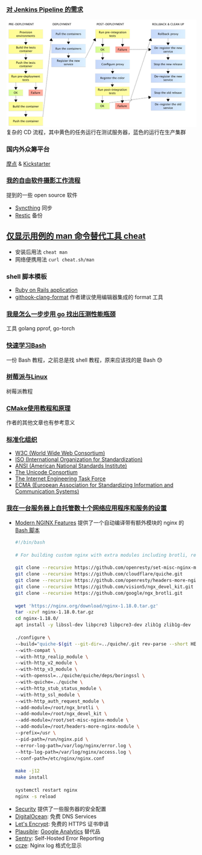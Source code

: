 ### [对 Jenkins Pipeline 的需求](https://www.cloudbees.com/blog/need-jenkins-pipeline)
![cd-flow](../assets/cd-flow.png)
复杂的 CD 流程，其中黄色的任务运行在测试服务器，蓝色的运行在生产集群

### 国内外众筹平台
[摩点](https://www.modian.com/) & [Kickstarter](https://www.kickstarter.com/)

### [我的自由软件摄影工作流程](https://blog.fidelramos.net/photography/photography-workflow)
提到的一些 open source 软件
- [Syncthing](https://syncthing.net/) 同步
- [Restic](https://github.com/restic/restic) 备份

## [仅显示用例的 man 命令替代工具 cheat](https://cloud.tencent.com/developer/article/1682831)
- 安装后用法 `cheat man`
- 网络便携用法 `curl cheat.sh/man`

### shell 脚本模板
- [Ruby on Rails application](https://github.com/github/scripts-to-rule-them-all)
- [githook-clang-format](https://github.com/andrewseidl/githook-clang-format) 作者建议使用编辑器集成的 format 工具

### [我是怎么一步步用 go 找出压测性能瓶颈](https://cloud.tencent.com/developer/article/1160803)
工具 golang pprof, go-torch

### [快速学习Bash](https://www.cnblogs.com/vamei/p/8151169.html)
一份 Bash 教程，之前总是找 shell 教程，原来应该找的是 Bash 😓

### [树莓派与Linux](https://www.cnblogs.com/vamei/archive/2012/10/10/2718229.html)
树莓派教程

### [CMake使用教程和原理](https://cloud.tencent.com/developer/article/1561162)
作者的其他文章也有参考意义

### [标准化组织](https://github.com/karx/awesome-specification)
- [W3C (World Wide Web Consortium)](https://www.w3.org/)
- [ISO (International Organization for Standardization)](https://www.iso.org/home.html)
- [ANSI (American National Standards Institute)](https://www.ansi.org/)
- [The Unicode Consortium](https://www.unicode.org/)
- [The Internet Engineering Task Force](https://www.ietf.org/)
- [ECMA (European Association for Standardizing Information and Communication Systems)](http://www.ecma.ch/)

### [我在一台服务器上自托管数十个网络应用程序和服务的设置](https://cprimozic.net/blog/my-selfhosted-websites-architecture/#backup--disaster-recovery)
- [Modern NGINX Features](https://cprimozic.net/blog/my-selfhosted-websites-architecture/#modern-nginx-features) 提供了一个自动编译带有额外模块的 nginx 的 [Bash 脚本](https://ameo.link/u/bin/9le/rendered)
    ``` bash
    #!/bin/bash

    # For building custom nginx with extra modules including brotli, real-ip, Quiche, and percent decode stuff

    git clone --recursive https://github.com/openresty/set-misc-nginx-module.git
    git clone --recursive https://github.com/cloudflare/quiche.git
    git clone --recursive https://github.com/openresty/headers-more-nginx-module.git
    git clone --recursive https://github.com/vision5/ngx_devel_kit.git
    git clone --recursive https://github.com/google/ngx_brotli.git

    wget 'https://nginx.org/download/nginx-1.18.0.tar.gz'
    tar -xzvf nginx-1.18.0.tar.gz
    cd nginx-1.18.0/
    apt install -y libssl-dev libpcre3 libpcre3-dev zlib1g zlib1g-dev

    ./configure \
    --build="quiche-$(git --git-dir=../quiche/.git rev-parse --short HEAD)" \
    --with-compat \
    --with-http_realip_module \
    --with-http_v2_module \
    --with-http_v3_module \
    --with-openssl=../quiche/quiche/deps/boringssl \
    --with-quiche=../quiche \
    --with-http_stub_status_module \
    --with-http_ssl_module \
    --with-http_auth_request_module \
    --add-module=/root/ngx_brotli \
    --add-module=/root/ngx_devel_kit \
    --add-module=/root/set-misc-nginx-module \
    --add-module=/root/headers-more-nginx-module \
    --prefix=/usr \
    --pid-path=/run/nginx.pid \
    --error-log-path=/var/log/nginx/error.log \
    --http-log-path=/var/log/nginx/access.log \
    --conf-path=/etc/nginx/nginx.conf

    make -j12
    make install

    systemctl restart nginx
    nginx -s reload
    ```
- [Security](https://cprimozic.net/blog/my-selfhosted-websites-architecture/#security) 提供了一些服务器的安全配置
- [DigitalOcean](https://docs.digitalocean.com/products/networking/dns/details/pricing/): 免费 DNS Services
- [Let's Encrypt](https://letsencrypt.org/): 免费的 HTTPS 证书申请
- [Plausible](https://github.com/plausible/analytics): [Google Analytics](https://developers.google.cn/analytics?hl=zh-cn) 替代品
- [Sentry](https://github.com/getsentry/sentry): Self-Hosted Error Reporting
- [ccze](https://github.com/cornet/ccze): Nginx log 格式化显示